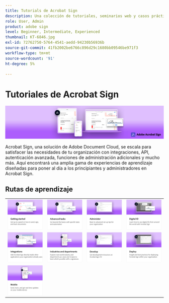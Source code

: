 ```yaml
---
title: Tutorials de Acrobat Sign
description: Una colección de tutoriales, seminarios web y casos prácticos diseñada para poner al día rápidamente a los principiantes y administradores sobre Acrobat Sign
role: User, Admin
product: adobe sign
level: Beginner, Intermediate, Experienced
thumbnail: KT-6846.jpg
exl-id: 72762750-5764-4541-aedd-94230b56936b
source-git-commit: 41fb2002be6766c896d29c1680bb09546be971f3
workflow-type: tm+mt
source-wordcount: '91'
ht-degree: 5%

---
```


# Tutoriales de Acrobat Sign

![Acrobat Sign Hero Image](assets/Hero_Sign.jpg)

Acrobat Sign, una solución de Adobe Document Cloud, se escala para satisfacer las necesidades de tu organización con integraciones, API, autenticación avanzada, funciones de administración adicionales y mucho más. Aquí encontrará una amplia gama de experiencias de aprendizaje diseñadas para poner al día a los principiantes y administradores en Acrobat Sign.

## Rutas de aprendizaje

<table style="table-layout:fixed">
<tr>
  <td>
    <a href="sign-beginner-tutorials/beginner-users-overview.md">
      <img alt="Introducción" src="assets/AS_Title_Getting-Started.png" />
    </a>
  </td>
  <td>
    <a href="sign-advanced-users/advanced-users-overview.md">
      <img alt="Tareas avanzadas" src="assets/AS_Title_Advanced.png" />
    </a>
  </td>  
  <td>
    <a href="admin/intro-admin-overview.md">
      <img alt="Administrar" src="assets/AS_Title_Administer.png" />
    </a>
  </td>
  <td>
    <a href="digitalid/digitalid-overview.md">
      <img alt="ID digital" src="assets/AS_Title_DigitalID.png" />
    </a>
  </td>
</tr>
<tr>
  <td>
    <a href="integrations/integrations-overview.md">
      <img alt="Integraciones" src="assets/AS_Title_Integrate.png" />
    </a>
  </td>
  <td>
    <a href="sign-usecase/expand-inspire-overview.md">
      <img alt="Sectores y departamentos" src="assets/AS_Title_Industry.png" />
    </a>
  </td>
  <td>
    <a href="develop/develop-overview.md">
      <img alt="Revelar" src="assets/AS_Title_Develop.png" />
    </a>
  </td>
   <td>
    <a href="deploy-overview.md">
      <img alt="Implementación" src="assets/AS_Title_Deploy.png" />
    </a>
  </td>
</tr>
<tr>
  <td>
    <a href="mobile/mobile-overview.md">
      <img alt="Móvil" src="assets/AS_Title_Mobile.png" />
    </a>
  </td>  
</tr>
</table>
